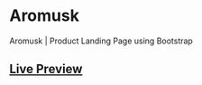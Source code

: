 # Aromusk
Aromusk | Product Landing Page using Bootstrap
<br>
## <a href="https://shareefrahat.github.io/Aromusk">Live Preview</a>
